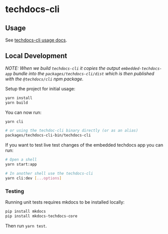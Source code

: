 # techdocs-cli

## Usage

See [techdocs-cli usage docs](docs/README.md).

## Local Development

_NOTE: When we build `techdocs-cli` it copies the output `embedded-techdocs-app`
bundle into the `packages/techdocs-cli/dist` which is then published with the
`@techdocs/cli` npm package._

Setup the project for initial usage:

```sh
yarn install
yarn build
```

You can now run:

```sh
yarn cli

# or using the techdoc-cli binary directly (or as an alias)
packages/techdocs-cli-bin/techdocs-cli
```

If you want to test live test changes of the embedded techdocs app you can run:

```sh
# Open a shell
yarn start:app

# In another shell use the techdocs-cli
yarn cli:dev [...options]
```

### Testing

Running unit tests requires mkdocs to be installed locally:

```sh
pip install mkdocs
pip install mkdocs-techdocs-core
```

Then run `yarn test`.
